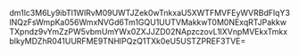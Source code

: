 dm1lc3M6Ly9ibTl1WlRvM09UWTJZek0wTnkxaU5XWTFMVFEyWVRBdFlqY3lNQzFsWmpKa056WmxNVGd6Tm1GQU1UUTVMakkwT0M0NExqRTJPakkwTXpndz9vYmZzPW5vbmUmYWx0ZXJJZD02NApzczovL1lXVnpMVEkxTmkxblkyMDZhR041UURFME9TNHlPQzQ1TXk0eU5USTZPREF3TVE=
